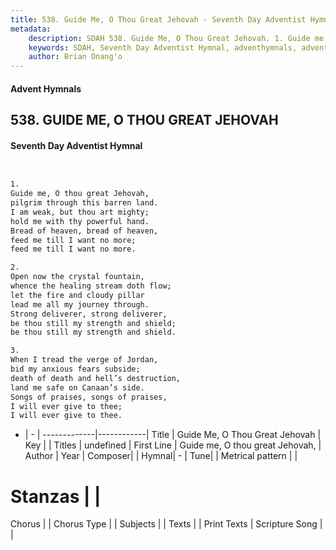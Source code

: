 ```yaml
---
title: 538. Guide Me, O Thou Great Jehovah - Seventh Day Adventist Hymnal
metadata:
    description: SDAH 538. Guide Me, O Thou Great Jehovah. 1. Guide me, O thou great Jehovah, pilgrim through this barren land. I am weak, but thou art mighty; hold me with thy powerful hand. Bread of heaven, bread of heaven, feed me till I want no more; feed me till I want no more.
    keywords: SDAH, Seventh Day Adventist Hymnal, adventhymnals, advent hymnals, Guide Me, O Thou Great Jehovah, Guide me, O thou great Jehovah, 
    author: Brian Onang'o
---
```


#### Advent Hymnals
## 538. GUIDE ME, O THOU GREAT JEHOVAH
#### Seventh Day Adventist Hymnal

```txt


1.
Guide me, O thou great Jehovah,
pilgrim through this barren land.
I am weak, but thou art mighty;
hold me with thy powerful hand.
Bread of heaven, bread of heaven,
feed me till I want no more;
feed me till I want no more.

2.
Open now the crystal fountain,
whence the healing stream doth flow;
let the fire and cloudy pillar
lead me all my journey through.
Strong deliverer, strong deliverer,
be thou still my strength and shield;
be thou still my strength and shield.

3.
When I tread the verge of Jordan,
bid my anxious fears subside;
death of death and hell’s destruction,
land me safe on Canaan’s side.
Songs of praises, songs of praises,
I will ever give to thee;
I will ever give to thee.


```

- |   -  |
-------------|------------|
Title | Guide Me, O Thou Great Jehovah |
Key |  |
Titles | undefined |
First Line | Guide me, O thou great Jehovah, |
Author | 
Year | 
Composer|  |
Hymnal|  - |
Tune|  |
Metrical pattern | |
# Stanzas |  |
Chorus |  |
Chorus Type |  |
Subjects |  |
Texts |  |
Print Texts | 
Scripture Song |  |
  
